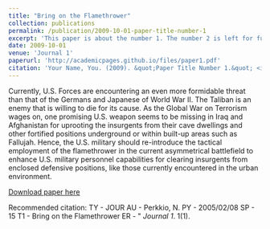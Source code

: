 ```yaml
---
title: "Bring on the Flamethrower"
collection: publications
permalink: /publication/2009-10-01-paper-title-number-1
excerpt: 'This paper is about the number 1. The number 2 is left for future work.'
date: 2009-10-01
venue: 'Journal 1'
paperurl: 'http://academicpages.github.io/files/paper1.pdf'
citation: 'Your Name, You. (2009). &quot;Paper Title Number 1.&quot; <i>Journal 1</i>. 1(1).'
---
```

Currently, U.S. Forces are encountering an even more formidable threat than that of the Germans and Japanese of World War II. The Taliban is an enemy that is willing to die for its cause. As the Global War on Terrorism wages on, one promising U.S. weapon seems to be missing in Iraq and Afghanistan for uprooting the insurgents from their cave dwellings and other fortified positions underground or within built-up areas such as Fallujah. Hence, the U.S. military should re-introduce the tactical employment of the flamethrower in the current asymmetrical battlefield to enhance U.S. military personnel capabilities for clearing insurgents from enclosed defensive positions, like those currently encountered in the urban environment.

[Download paper here](http://academicpages.github.io/files/paper1.pdf)

Recommended citation: TY  - JOUR
AU  - Perkkio, N.
PY  - 2005/02/08
SP  - 15
T1  - Bring on the Flamethrower
ER  - " <i>Journal 1</i>. 1(1).
